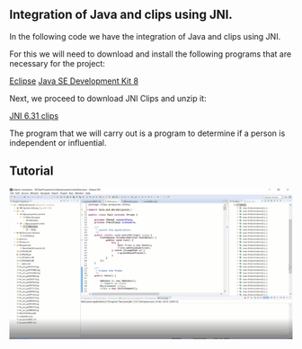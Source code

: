 ## Integration of Java and clips using JNI.

In the following code we have the integration of Java and clips using JNI.

For this we will need to download and install the following programs that are necessary for the project:

[Eclipse](https://www.eclipse.org/downloads/)
[Java SE Development Kit 8](https://www.oracle.com/technetwork/java/javase/downloads/jdk8-downloads-2133151.html)

Next, we proceed to download JNI Clips and unzip it:

[JNI 6.31 clips](https://sourceforge.net/projects/clipsrules/files/CLIPS/6.31/)

The program that we will carry out is a program to determine if a person is independent or influential.

## Tutorial

[![Watch the video](img/video.PNG)](https://youtu.be/NO62xRL87qA)

